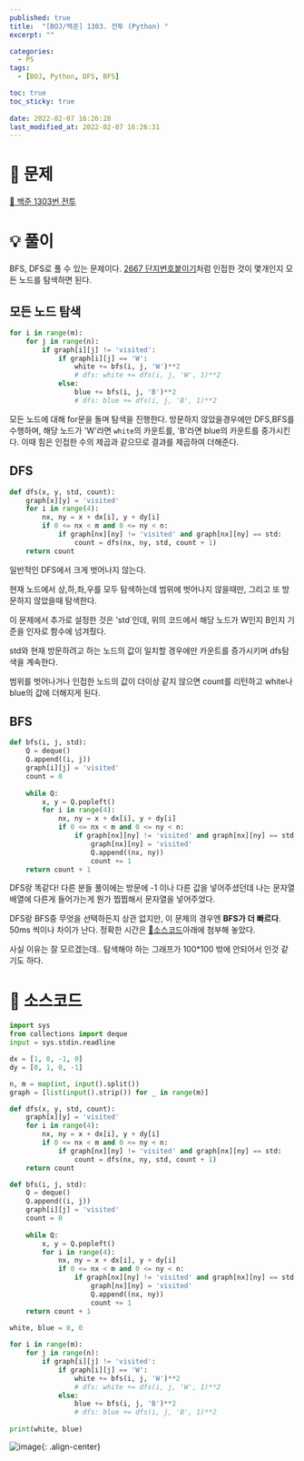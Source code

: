 ```yaml
---
published: true
title:  "[BOJ/백준] 1303. 전투 (Python) "
excerpt: ""

categories:
  - PS
tags:
  - [BOJ, Python, DFS, BFS]

toc: true
toc_sticky: true
 
date: 2022-02-07 16:26:28
last_modified_at: 2022-02-07 16:26:31
---
```

# 🔎 문제
[🔗 백준 1303번 전투](https://www.acmicpc.net/problem/1303)

# 💡 풀이

BFS, DFS로 풀 수 있는 문제이다. [2667 단지번호붙이기](https://www.acmicpc.net/problem/2667)처럼 인접한 것이 몇개인지 모든 노드를 탐색하면 된다.

## 모든 노드 탐색
```python
for i in range(m):
    for j in range(n):
        if graph[i][j] != 'visited':
            if graph[i][j] == 'W':
                white += bfs(i, j, 'W')**2
                # dfs: white += dfs(i, j, 'W', 1)**2
            else:
                blue += bfs(i, j, 'B')**2
                # dfs: blue += dfs(i, j, 'B', 1)**2
```
모든 노드에 대해 for문을 돌며 탐색을 진행한다. 방문하지 않았을경우에만 DFS,BFS를 수행하며, 해당 노드가 'W'라면 `white`의 카운트를, 'B'라면 blue의 카운트를 중가시킨다. 이때 힘은 인접한 수의 제곱과 같으므로 결과를 제곱하여 더해준다.

## DFS
```python
def dfs(x, y, std, count):   
    graph[x][y] = 'visited'
    for i in range(4):
        nx, ny = x + dx[i], y + dy[i]
        if 0 <= nx < m and 0 <= ny < n:
            if graph[nx][ny] != 'visited' and graph[nx][ny] == std:
                count = dfs(nx, ny, std, count + 1)
    return count
```
일반적인 DFS에서 크게 벗어나지 않는다.

현재 노드에서 상,하,좌,우를 모두 탐색하는데 범위에 벗어나지 않을때만, 그리고 또 방문하지 않았을때 탐색한다.

이 문제에서 추가로 설정한 것은 'std`인데, 위의 코드에서 해당 노드가 W인지 B인지 기준을 인자로 함수에 넘겨줬다.

std와 현재 방문하려고 하는 노드의 값이 일치할 경우에만 카운트를 증가시키며 dfs탐색을 계속한다.

범위를 벗어나거나 인접한 노드의 값이 더이상 같지 않으면 count를 리턴하고 white나 blue의 값에 더해지게 된다.

## BFS

```python
def bfs(i, j, std):
    Q = deque()
    Q.append((i, j))
    graph[i][j] = 'visited'
    count = 0
    
    while Q:
        x, y = Q.popleft()
        for i in range(4):
            nx, ny = x + dx[i], y + dy[i]
            if 0 <= nx < m and 0 <= ny < n:
                if graph[nx][ny] != 'visited' and graph[nx][ny] == std:
                    graph[nx][ny] = 'visited'
                    Q.append((nx, ny))
                    count += 1
    return count + 1
```

DFS랑 똑같다! 다른 분들 풀이에는 방문에 -1 이나 다른 값을 넣어주셨던데 나는 문자열 배열에 다른게 들어가는게 뭔가 찝찝해서 문자열을 넣어주었다.

DFS랑 BFS중 무엇을 선택하든지 상관 없지만, 이 문제의 경우엔 **BFS가 더 빠르다**. 50ms 씩이나 차이가 난다. 정확한 시간은 [📃소스코드](https://devyuseon.github.io/boj/boj-1303/#-%EC%86%8C%EC%8A%A4%EC%BD%94%EB%93%9C)아래에 첨부해 놓았다.

사실 이유는 잘 모르겠는데.. 탐색해야 하는 그래프가 100*100 밖에 안되어서 인것 같기도 하다.

# 📃 소스코드
```python
import sys
from collections import deque
input = sys.stdin.readline

dx = [1, 0, -1, 0]
dy = [0, 1, 0, -1]

n, m = map(int, input().split())
graph = [list(input().strip()) for _ in range(m)]

def dfs(x, y, std, count):   
    graph[x][y] = 'visited'
    for i in range(4):
        nx, ny = x + dx[i], y + dy[i]
        if 0 <= nx < m and 0 <= ny < n:
            if graph[nx][ny] != 'visited' and graph[nx][ny] == std:
                count = dfs(nx, ny, std, count + 1)
    return count

def bfs(i, j, std):
    Q = deque()
    Q.append((i, j))
    graph[i][j] = 'visited'
    count = 0
    
    while Q:
        x, y = Q.popleft()
        for i in range(4):
            nx, ny = x + dx[i], y + dy[i]
            if 0 <= nx < m and 0 <= ny < n:
                if graph[nx][ny] != 'visited' and graph[nx][ny] == std:
                    graph[nx][ny] = 'visited'
                    Q.append((nx, ny))
                    count += 1
    return count + 1

white, blue = 0, 0
        
for i in range(m):
    for j in range(n):
        if graph[i][j] != 'visited':
            if graph[i][j] == 'W':
                white += bfs(i, j, 'W')**2
                # dfs: white += dfs(i, j, 'W', 1)**2
            else:
                blue += bfs(i, j, 'B')**2
                # dfs: blue += dfs(i, j, 'B', 1)**2
                
print(white, blue)
```
![image](https://user-images.githubusercontent.com/67352902/152744095-67f6c666-c936-49be-9fc7-c6f8ac184e1d.png){: .align-center}
<br>
